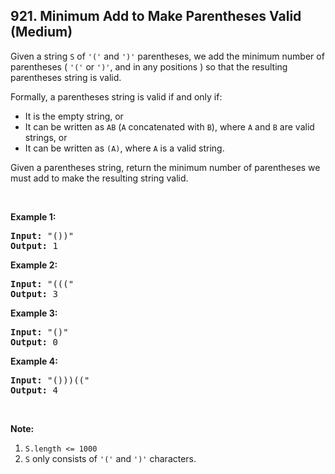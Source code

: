 <!--|This file generated by command(leetcode description); DO NOT EDIT.    |-->
<!--+----------------------------------------------------------------------+-->
<!--|@author    Openset <openset.wang@gmail.com>                           |-->
<!--|@link      https://github.com/openset                                 |-->
<!--|@home      https://github.com/openset/leetcode                        |-->
<!--+----------------------------------------------------------------------+-->

## 921. Minimum Add to Make Parentheses Valid (Medium)

<p>Given a string&nbsp;<code>S</code> of <code>&#39;(&#39;</code> and <code>&#39;)&#39;</code> parentheses, we add the minimum number of parentheses ( <code>&#39;(&#39;</code> or <code>&#39;)&#39;</code>, and in any positions ) so that the resulting parentheses string is valid.</p>

<p>Formally, a parentheses string is valid if and only if:</p>

<ul>
	<li>It is the empty string, or</li>
	<li>It can be written as <code>AB</code>&nbsp;(<code>A</code> concatenated with <code>B</code>), where <code>A</code> and <code>B</code> are valid strings, or</li>
	<li>It can be written as <code>(A)</code>, where <code>A</code> is a valid string.</li>
</ul>

<p>Given a parentheses string, return the minimum number of parentheses we must add to make the resulting string valid.</p>

<p>&nbsp;</p>

<p><strong>Example 1:</strong></p>

<pre>
<strong>Input: </strong><span id="example-input-1-1">&quot;())&quot;</span>
<strong>Output: </strong><span id="example-output-1">1</span>
</pre>

<div>
<p><strong>Example 2:</strong></p>

<pre>
<strong>Input: </strong><span id="example-input-2-1">&quot;(((&quot;</span>
<strong>Output: </strong><span id="example-output-2">3</span>
</pre>

<div>
<p><strong>Example 3:</strong></p>

<pre>
<strong>Input: </strong><span id="example-input-3-1">&quot;()&quot;</span>
<strong>Output: </strong><span id="example-output-3">0</span>
</pre>

<div>
<p><strong>Example 4:</strong></p>

<pre>
<strong>Input: </strong><span id="example-input-4-1">&quot;()))((&quot;</span>
<strong>Output: </strong><span id="example-output-4">4</span></pre>

<p>&nbsp;</p>
</div>
</div>
</div>

<p><strong>Note:</strong></p>

<ol>
	<li><code>S.length &lt;= 1000</code></li>
	<li><code>S</code> only consists of <code>&#39;(&#39;</code> and <code>&#39;)&#39;</code> characters.</li>
</ol>

<div>
<div>
<div>
<div>&nbsp;</div>
</div>
</div>
</div>